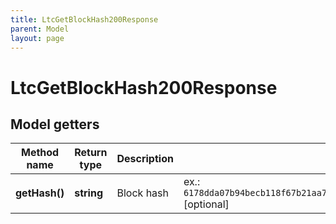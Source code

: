 ```yaml
---
title: LtcGetBlockHash200Response
parent: Model
layout: page
---
```


# LtcGetBlockHash200Response

## Model getters

Method name | Return type | Description | Notes
------------ | ------------- | ------------- | -------------
**getHash()** | **string** | Block hash | ex.: `6178dda07b94becb118f67b21aa72f60d85c1029e9e9b8ae56a25d684de66078` [optional]

